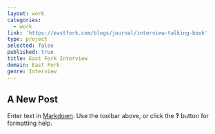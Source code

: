 ```yaml
---
layout: work
categories:
  - work
link: 'https://eastfork.com/blogs/journal/interview-talking-book'
type: project
selected: false
published: true
title: East Fork Interview
domain: East Fork
genre: Interview
---
```

## A New Post

Enter text in [Markdown](http://daringfireball.net/projects/markdown/). Use the toolbar above, or click the **?** button for formatting help.
